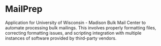 # MailPrep
Application for University of Wisconsin - Madison Bulk Mail Center to automate processing bulk mailings. This involves properly formatting files, correcting formatting issues, and scripting integration with multiple instances of software provided by third-party vendors.

